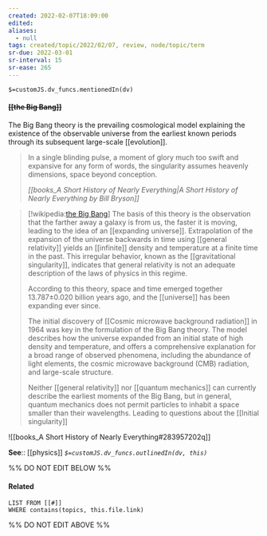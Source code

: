 ```yaml
---
created: 2022-02-07T18:09:00 
edited: 
aliases:
  - null
tags: created/topic/2022/02/07, review, node/topic/term
sr-due: 2022-03-01
sr-interval: 15
sr-ease: 265
---
```

`$=customJS.dv_funcs.mentionedIn(dv)`

#### <s class="topic-title">[[the Big Bang]]</s> 

The Big Bang theory is the prevailing cosmological model explaining the existence of the observable universe from the earliest known periods through its subsequent large-scale [[evolution]]. 

 > In a single blinding pulse, a moment of glory much too swift and expansive for any form of words, the singularity assumes heavenly dimensions, space beyond conception. 
 > 
> <cite>[[books_A Short History of Nearly Everything|A Short History of Nearly Everything by Bill Bryson]]</cite>

> [!wikipedia:[the Big Bang](https://en.wikipedia.org/wiki/Big%20Bang)]
> The basis of this theory is the observation that the farther away a galaxy is from us, the faster it is moving, leading to the idea of an [[expanding universe]].
> Extrapolation of the expansion of the universe backwards in time using [[general relativity]] yields an [[infinite]] density and temperature at a finite time in the past.
> This irregular behavior, known as the [[gravitational singularity]], indicates that general relativity is not an adequate description of the laws of physics in this regime. 
> 
> According to this theory, space and time emerged together 13.787±0.020 billion years ago, and the [[universe]] has been expanding ever since.
> 
> The initial discovery of [[Cosmic microwave background radiation]] in 1964 was key in the formulation of the Big Bang theory.
> The model describes how the universe expanded from an initial state of high density and temperature, and offers a comprehensive explanation for a broad range of observed phenomena, including the abundance of light elements, the cosmic microwave background (CMB) radiation, and large-scale structure.
> 
> Neither [[general relativity]] nor [[quantum mechanics]] can currently describe the earliest moments of the Big Bang, but in general, quantum mechanics does not permit particles to inhabit a space smaller than their wavelengths. Leading to questions about the [[Initial singularity]]
> 

![[books_A Short History of Nearly Everything#283957202q]]

**See**:: [[physics]]
*`$=customJS.dv_funcs.outlinedIn(dv, this)`*

%% DO NOT EDIT BELOW %%

#### Related 

```dataview
LIST FROM [[#]]
WHERE contains(topics, this.file.link)
```
%% DO NOT EDIT ABOVE %%

